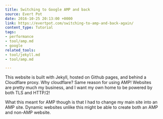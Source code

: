 ```yaml
---
title: Switching to Google AMP and back
source: Evert Pot
date: 2016-10-25 20:13:00 +0000
link: https://evertpot.com/switching-to-amp-and-back-again/
content_type: Tutorial
tags:
- performance
- tool/amp.md
- google
related_tools:
- tool/jekyll.md
- tool/amp.md

---
```

This website is built with Jekyll, hosted on Github pages, and behind a Cloudflare proxy. Why cloudflare? Same reason for using AMP! Websites are pretty much my business, and I want my own home to be powered by both TLS and HTTP/2!

What this meant for AMP though is that I had to change my main site into an AMP site. Dynamic websites unlike this might be able to create both an AMP and non-AMP website.
